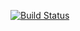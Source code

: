 [![Build Status](https://travis-ci.org/CallistoM/spring-boot-api.svg?branch=master)](https://travis-ci.org/CallistoM/spring-boot-api)

